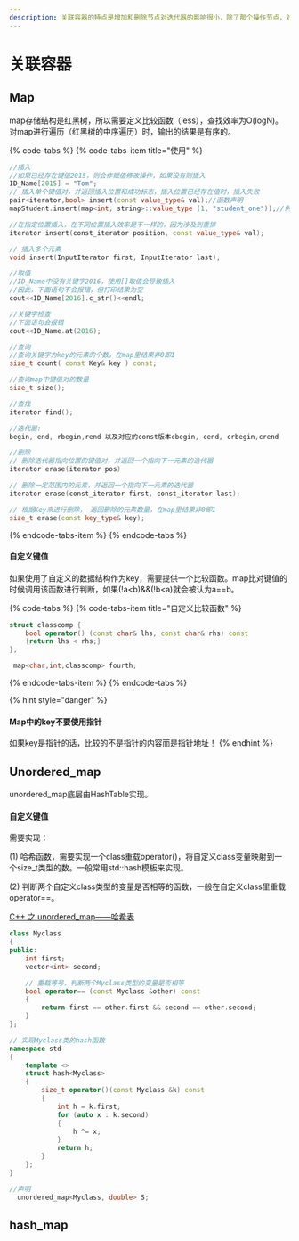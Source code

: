 ```yaml
---
description: 关联容器的特点是增加和删除节点对迭代器的影响很小，除了那个操作节点，对其他的节点都没有什么影响。
---
```


# 关联容器

## 

## Map

map存储结构是红黑树，所以需要定义比较函数（less），查找效率为O\(logN\)。对map进行遍历（红黑树的中序遍历）时，输出的结果是有序的。

{% code-tabs %}
{% code-tabs-item title="使用" %}
```cpp
//插入
//如果已经存在键值2015，则会作赋值修改操作，如果没有则插入
ID_Name[2015] = "Tom";
// 插入单个键值对，并返回插入位置和成功标志，插入位置已经存在值时，插入失败
pair<iterator,bool> insert(const value_type& val);//函数声明
mapStudent.insert(map<int, string>::value_type (1, "student_one"));//例子

//在指定位置插入，在不同位置插入效率是不一样的，因为涉及到重排
iterator insert(const_iterator position, const value_type& val);

// 插入多个元素
void insert(InputIterator first, InputIterator last);

//取值
//ID_Name中没有关键字2016，使用[]取值会导致插入
//因此，下面语句不会报错，但打印结果为空
cout<<ID_Name[2016].c_str()<<endl;

//关键字检查
//下面语句会报错
cout<<ID_Name.at(2016);

//查询
//查询关键字为key的元素的个数，在map里结果非0即1
size_t count( const Key& key ) const;

//查询map中键值对的数量
size_t size();

//查找
iterator find();

//迭代器:
begin, end, rbegin,rend 以及对应的const版本cbegin, cend, crbegin,crend

//删除
// 删除迭代器指向位置的键值对，并返回一个指向下一元素的迭代器
iterator erase(iterator pos)

// 删除一定范围内的元素，并返回一个指向下一元素的迭代器
iterator erase(const_iterator first, const_iterator last);

// 根据Key来进行删除， 返回删除的元素数量，在map里结果非0即1
size_t erase(const key_type& key);
```
{% endcode-tabs-item %}
{% endcode-tabs %}

#### 自定义键值

如果使用了自定义的数据结构作为key，需要提供一个比较函数。map比对键值的时候调用该函数进行判断，如果\(!a&lt;b\)&&\(!b&lt;a\)就会被认为a==b。

{% code-tabs %}
{% code-tabs-item title="自定义比较函数" %}
```cpp
struct classcomp { 
    bool operator() (const char& lhs, const char& rhs) const 
    {return lhs < rhs;}
};

 map<char,int,classcomp> fourth; 
```
{% endcode-tabs-item %}
{% endcode-tabs %}

{% hint style="danger" %}
#### Map中的key不要使用指针

如果key是指针的话，比较的不是指针的内容而是指针地址！
{% endhint %}

## Unordered\_map

unordered\_map底层由HashTable实现。

#### 自定义键值

需要实现：

 \(1\) 哈希函数，需要实现一个class重载operator\(\)，将自定义class变量映射到一个size\_t类型的数。一般常用std::hash模板来实现。 

\(2\) 判断两个自定义class类型的变量是否相等的函数，一般在自定义class里重载operator==。

[C++ 之 unordered\_map——哈希表](https://www.acwing.com/blog/content/9/)

```cpp
class Myclass
{
public:
    int first;
    vector<int> second;

    // 重载等号，判断两个Myclass类型的变量是否相等
    bool operator== (const Myclass &other) const
    {
        return first == other.first && second == other.second;
    }
};

// 实现Myclass类的hash函数
namespace std
{
    template <>
    struct hash<Myclass>
    {
        size_t operator()(const Myclass &k) const
        {
            int h = k.first;
            for (auto x : k.second)
            {
                h ^= x;
            }
            return h;
        }
    };
}

//声明
  unordered_map<Myclass, double> S;
```

## hash\_map

